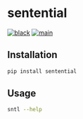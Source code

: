 # sentential

[![black](https://github.com/wheegee/sentential/actions/workflows/black.yml/badge.svg)](https://github.com/wheegee/sentential/actions/workflows/black.yml)
[![main](https://github.com/wheegee/sentential/actions/workflows/main.yml/badge.svg)](https://github.com/wheegee/sentential/actions/workflows/main.yml)

## Installation
```bash
pip install sentential
```

## Usage
```bash
sntl --help
```
